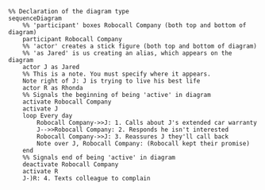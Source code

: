 <!--
This sequence diagram using Mermaid has been created
for instructional purposes. In addition to explaining
basic sequence diagram syntax, it introduces:

* Notes
* Loops
* Async calls

Explanations can be found in the comments, denoted by %%.

We bookend this file, starting with ```mermaid and ending with ```
to signify that this file uses Mermaid.
-->

```mermaid
%% Declaration of the diagram type
sequenceDiagram
    %% 'participant' boxes Robocall Company (both top and bottom of diagram)
    participant Robocall Company
    %% 'actor' creates a stick figure (both top and bottom of diagram)
    %% 'as Jared' is us creating an alias, which appears on the diagram
    actor J as Jared
    %% This is a note. You must specify where it appears.
    Note right of J: J is trying to live his best life
    actor R as Rhonda
    %% Signals the beginning of being 'active' in diagram
    activate Robocall Company
    activate J
    loop Every day
        Robocall Company->>J: 1. Calls about J's extended car warranty
        J-->>Robocall Company: 2. Responds he isn't interested
        Robocall Company->>J: 3. Reassures J they'll call back
        Note over J, Robocall Company: (Robocall kept their promise)
    end
    %% Signals end of being 'active' in diagram
    deactivate Robocall Company
    activate R
    J-)R: 4. Texts colleague to complain
```